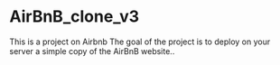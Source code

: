 # AirBnB_clone_v3
This is a project on Airbnb The goal of the project is to deploy on your server a simple copy of the AirBnB website..
